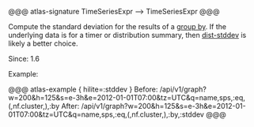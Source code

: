 @@@ atlas-signature
TimeSeriesExpr
-->
TimeSeriesExpr
@@@

Compute the standard deviation for the results of a [group by](by.md). If the
underlying data is for a timer or distribution summary, then [dist-stddev](dist-stddev.md)
is likely a better choice.

Since: 1.6

Example:

@@@ atlas-example { hilite=:stddev }
Before: /api/v1/graph?w=200&h=125&s=e-3h&e=2012-01-01T07:00&tz=UTC&q=name,sps,:eq,(,nf.cluster,),:by
After: /api/v1/graph?w=200&h=125&s=e-3h&e=2012-01-01T07:00&tz=UTC&q=name,sps,:eq,(,nf.cluster,),:by,:stddev
@@@
